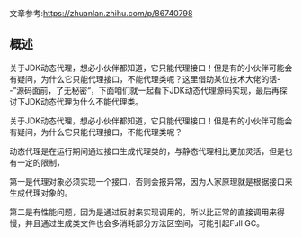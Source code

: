 文章参考:https://zhuanlan.zhihu.com/p/86740798

## 概述

关于JDK动态代理，想必小伙伴都知道，它只能代理接口！但是有的小伙伴可能会有疑问，为什么它只能代理接口，不能代理类呢？这里借助某位技术大佬的话--”源码面前，了无秘密“，下面咱们就一起看下JDK动态代理源码实现，最后再探讨下JDK动态代理为什么不能代理类。

关于JDK动态代理，想必小伙伴都知道，它只能代理接口！但是有的小伙伴可能会有疑问，为什么它只能代理接口，不能代理类呢？

动态代理是在运行期间通过接口生成代理类的，与静态代理相比更加灵活，但是也有一定的限制，

第一是代理对象必须实现一个接口，否则会报异常，因为人家原理就是根据接口来生成代理对象的。

第二是有性能问题，因为是通过反射来实现调用的，所以比正常的直接调用来得慢，并且通过生成类文件也会多消耗部分方法区空间，可能引起Full GC。
